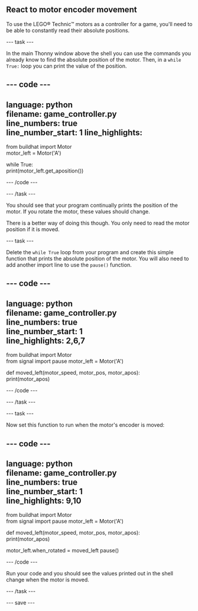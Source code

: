 ## React to motor encoder movement

To use the LEGO® Technic™ motors as a controller for a game, you'll need to be able to constantly read their absolute positions.

--- task ---

In the main Thonny window above the shell you can use the commands you already know to find the absolute position of the motor. Then, in a `while True:` loop you can print the value of the position.

--- code ---
---
language: python   
filename: game_controller.py   
line_numbers: true   
line_number_start: 1 
line_highlights:    
---

from buildhat import Motor   
motor_left = Motor('A')   

while True:   
    print(motor_left.get_aposition())   

--- /code ---

--- /task ---

You should see that your program continually prints the position of the motor. If you rotate the motor, these values should change.

There is a better way of doing this though. You only need to read the motor position if it is moved.

--- task ---

Delete the `while True` loop from your program and create this simple function that prints the absolute position of the motor. You will also need to add another import line to use the `pause()` function.

--- code ---
---
language: python   
filename: game_controller.py   
line_numbers: true   
line_number_start: 1   
line_highlights: 2,6,7  
---

from buildhat import Motor  
from signal import pause 
motor_left = Motor('A')   


def moved_left(motor_speed, motor_pos, motor_apos):   
    print(motor_apos) 

--- /code ---

--- /task ---

--- task ---

Now set this function to run when the motor's encoder is moved:

--- code ---
---
language: python   
filename: game_controller.py   
line_numbers: true   
line_number_start: 1   
line_highlights: 9,10 
---

from buildhat import Motor  
from signal import pause 
motor_left = Motor('A')   


def moved_left(motor_speed, motor_pos, motor_apos):   
    print(motor_apos) 

motor_left.when_rotated = moved_left
pause()

--- /code ---

Run your code and you should see the values printed out in the shell change when the motor is moved.

--- /task ---

--- save ---
